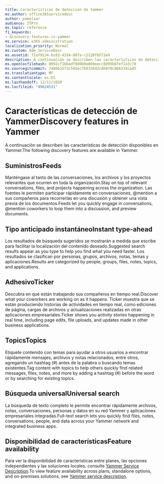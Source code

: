 ```yaml
---
title: Características de detección de Yammer
ms.author: office365servicedesc
author: pamelaar
audience: ITPro
ms.topic: reference
f1_keywords:
- discovery-features-in-yammer
ms.service: o365-administration
localization_priority: Normal
ms.custom: Adm_ServiceDesc
ms.assetid: f1af9134-bc63-4334-897a-c2120fb572e9
description: A continuación se describen las características de detección disponibles en Yammer.
ms.openlocfilehash: 8992cf1bbadf980b9e869eecc8d99b6fef1a3c78
ms.sourcegitcommit: 7486b1573c592ec7b6356d2cdb070c866239cad5
ms.translationtype: MT
ms.contentlocale: es-ES
ms.lasthandoff: 12/11/2020
ms.locfileid: "49624531"
---
```

# <a name="discovery-features-in-yammer"></a><span data-ttu-id="07eea-103">Características de detección de Yammer</span><span class="sxs-lookup"><span data-stu-id="07eea-103">Discovery features in Yammer</span></span>

<span data-ttu-id="07eea-104">A continuación se describen las características de detección disponibles en Yammer.</span><span class="sxs-lookup"><span data-stu-id="07eea-104">The following discovery features are available in Yammer.</span></span>
  
## <a name="feeds"></a><span data-ttu-id="07eea-105">Suministros</span><span class="sxs-lookup"><span data-stu-id="07eea-105">Feeds</span></span>

<span data-ttu-id="07eea-106">Manténgase al tanto de las conversaciones, los archivos y los proyectos relevantes que ocurren en toda la organización.</span><span class="sxs-lookup"><span data-stu-id="07eea-106">Stay on top of relevant conversations, files, and projects happening across the organization.</span></span> <span data-ttu-id="07eea-107">Las fuentes le permiten participar rápidamente en conversaciones, @mention a sus compañeros para recorrerlas en una discusión y obtener una vista previa de los documentos.</span><span class="sxs-lookup"><span data-stu-id="07eea-107">Feeds let you quickly engage in conversations, @mention coworkers to loop them into a discussion, and preview documents.</span></span>

## <a name="instant-type-ahead"></a><span data-ttu-id="07eea-108">Tipo anticipado instantáneo</span><span class="sxs-lookup"><span data-stu-id="07eea-108">Instant type-ahead</span></span>

<span data-ttu-id="07eea-109">Los resultados de búsqueda sugeridos se mostrarán a medida que escribe para facilitar la localización del contenido deseado.</span><span class="sxs-lookup"><span data-stu-id="07eea-109">Suggested search results appear as you type to help you find what you need faster.</span></span> <span data-ttu-id="07eea-110">Los resultados se clasifican por personas, grupos, archivos, notas, temas y aplicaciones.</span><span class="sxs-lookup"><span data-stu-id="07eea-110">Results are categorized by people, groups, files, notes, topics, and applications.</span></span>
    
## <a name="ticker"></a><span data-ttu-id="07eea-111">Adhesivo</span><span class="sxs-lookup"><span data-stu-id="07eea-111">Ticker</span></span>

<span data-ttu-id="07eea-112">Descubra en qué están trabajando sus compañeros en tiempo real.</span><span class="sxs-lookup"><span data-stu-id="07eea-112">Discover what your coworkers are working on as it happens.</span></span> <span data-ttu-id="07eea-113">Ticker muestra que se están produciendo historias de actividades en tiempo real, como ediciones de página, cargas de archivos y actualizaciones realizadas en otras aplicaciones empresariales.</span><span class="sxs-lookup"><span data-stu-id="07eea-113">Ticker shows you activity stories happening in real time, including page edits, file uploads, and updates made in other business applications.</span></span>
  
## <a name="topics"></a><span data-ttu-id="07eea-114">Topics</span><span class="sxs-lookup"><span data-stu-id="07eea-114">Topics</span></span>

<span data-ttu-id="07eea-115">Etiquete contenido con temas para ayudar a otros usuarios a encontrar rápidamente mensajes, archivos y notas relacionados, entre otros, agregando un hashtag (#) antes de la palabra o buscando temas existentes.</span><span class="sxs-lookup"><span data-stu-id="07eea-115">Tag content with topics to help others quickly find related messages, files, notes, and more by adding a hashtag (#) before the word or by searching for existing topics.</span></span>
  
## <a name="universal-search"></a><span data-ttu-id="07eea-116">Búsqueda universal</span><span class="sxs-lookup"><span data-stu-id="07eea-116">Universal search</span></span>

<span data-ttu-id="07eea-117">La búsqueda de texto completo le permite encontrar rápidamente archivos, notas, conversaciones, personas y datos en su red Yammer y aplicaciones empresariales integradas.</span><span class="sxs-lookup"><span data-stu-id="07eea-117">Full-text search lets you quickly find files, notes, conversations, people, and data across your Yammer network and integrated business apps.</span></span>
  
## <a name="feature-availability"></a><span data-ttu-id="07eea-118">Disponibilidad de características</span><span class="sxs-lookup"><span data-stu-id="07eea-118">Feature availability</span></span>

<span data-ttu-id="07eea-119">Para ver la disponibilidad de características entre planes, las opciones independientes y las soluciones locales, consulte [Yammer Service Description](yammer-service-description.md).</span><span class="sxs-lookup"><span data-stu-id="07eea-119">To view feature availability across plans, standalone options, and on-premises solutions, see [Yammer service description](yammer-service-description.md).</span></span>
  
  
